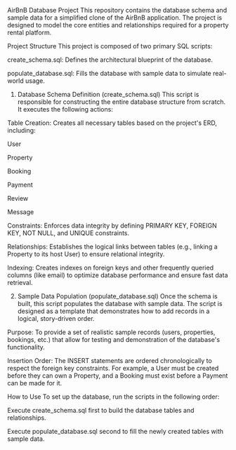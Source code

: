 AirBnB Database Project
This repository contains the database schema and sample data for a simplified clone of the AirBnB application. The project is designed to model the core entities and relationships required for a property rental platform.

Project Structure
This project is composed of two primary SQL scripts:

create_schema.sql: Defines the architectural blueprint of the database.

populate_database.sql: Fills the database with sample data to simulate real-world usage.

1. Database Schema Definition (create_schema.sql)
This script is responsible for constructing the entire database structure from scratch. It executes the following actions:

Table Creation: Creates all necessary tables based on the project's ERD, including:

User

Property

Booking

Payment

Review

Message

Constraints: Enforces data integrity by defining PRIMARY KEY, FOREIGN KEY, NOT NULL, and UNIQUE constraints.

Relationships: Establishes the logical links between tables (e.g., linking a Property to its host User) to ensure relational integrity.

Indexing: Creates indexes on foreign keys and other frequently queried columns (like email) to optimize database performance and ensure fast data retrieval.

2. Sample Data Population (populate_database.sql)
Once the schema is built, this script populates the database with sample data. The script is designed as a template that demonstrates how to add records in a logical, story-driven order.

Purpose: To provide a set of realistic sample records (users, properties, bookings, etc.) that allow for testing and demonstration of the database's functionality.

Insertion Order: The INSERT statements are ordered chronologically to respect the foreign key constraints. For example, a User must be created before they can own a Property, and a Booking must exist before a Payment can be made for it.

How to Use
To set up the database, run the scripts in the following order:

Execute create_schema.sql first to build the database tables and relationships.

Execute populate_database.sql second to fill the newly created tables with sample data.